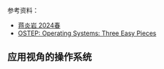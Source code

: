 
参考资料：
- [蒋炎岩 2024春](https://jyywiki.cn/OS/2024/)
- [OSTEP: Operating Systems: Three Easy Pieces](https://pages.cs.wisc.edu/~remzi/OSTEP/)

## 应用视角的操作系统

